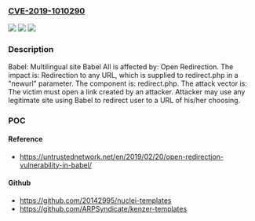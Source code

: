 ### [CVE-2019-1010290](https://cve.mitre.org/cgi-bin/cvename.cgi?name=CVE-2019-1010290)
![](https://img.shields.io/static/v1?label=Product&message=Babel&color=blue)
![](https://img.shields.io/static/v1?label=Version&message=n%2Fa&color=blue)
![](https://img.shields.io/static/v1?label=Vulnerability&message=Open%20Redirection&color=brighgreen)

### Description

Babel: Multilingual site Babel All is affected by: Open Redirection. The impact is: Redirection to any URL, which is supplied to redirect.php in a "newurl" parameter. The component is: redirect.php. The attack vector is: The victim must open a link created by an attacker. Attacker may use any legitimate site using Babel to redirect user to a URL of his/her choosing.

### POC

#### Reference
- https://untrustednetwork.net/en/2019/02/20/open-redirection-vulnerability-in-babel/

#### Github
- https://github.com/20142995/nuclei-templates
- https://github.com/ARPSyndicate/kenzer-templates

